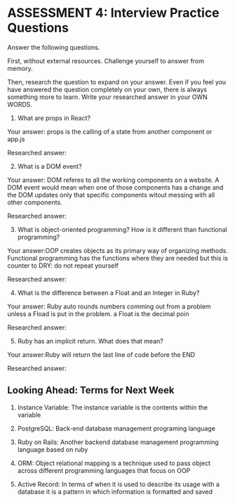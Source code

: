 # ASSESSMENT 4: Interview Practice Questions
Answer the following questions.

First, without external resources. Challenge yourself to answer from memory.

Then, research the question to expand on your answer. Even if you feel you have answered the question completely on your own, there is always something more to learn. Write your researched answer in your OWN WORDS.  

1. What are props in React?

  Your answer: props is the calling of a state from another component or app.js

  Researched answer:



2. What is a DOM event?

  Your answer: DOM referes to all the working components on a website. A DOM event would mean when one of those components has a change and the DOM updates only that specific components witout messing with all other components.

  Researched answer:



3. What is object-oriented programming? How is it different than functional programming?

  Your answer:OOP creates objects as its primary way of organizing methods. Functional programming has the functions where they are needed but this is counter to DRY: do not repeat yourself

  Researched answer:



4. What is the difference between a Float and an Integer in Ruby?

  Your answer: Ruby auto rounds numbers comming out from a problem unless a Fload is put in the problem. a Float is the decimal poin 

  Researched answer:



5. Ruby has an implicit return. What does that mean?

  Your answer:Ruby will return the last line of code before the END

  Researched answer:



## Looking Ahead: Terms for Next Week

1. Instance Variable: The instance variable is the contents within the variable

2. PostgreSQL: Back-end database management programing language

3. Ruby on Rails: Another backend database management programming language based on ruby

4. ORM: Object relational mapping is a technique used to pass object across different programming languages that focus on OOP

5. Active Record: In terms of when it is used to describe its usage with a database it is a pattern in which information is formatted and saved
